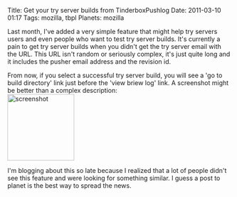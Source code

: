 Title: Get your try server builds from TinderboxPushlog
Date: 2011-03-10 01:17
Tags: mozilla, tbpl
Planets: mozilla

Last month, I've added a very simple feature that might help try servers
users and even people who want to test try server builds. It's currently
a pain to get try server builds when you didn't get the try server email
with the URL. This URL isn't random or seriously complex, it's just
quite long and it includes the pusher email address and the revision id.

From now, if you select a successful try server build, you will see a
'go to build directory' link just before the 'view briew log' link. A
screenshot might be better than a complex description:  
<a href='../../static/img/tryserver-builds.png'><img height='150' title='screenshot' src='../../static/img/tryserver-builds.png'></a>

I'm blogging about this so late because I realized that a lot of people
didn't see this feature and were looking for something similar. I guess
a post to planet is the best way to spread the news.
